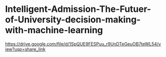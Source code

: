 # Intelligent-Admission-The-Futuer-of-University-decision-making-with-machine-learning
https://drive.google.com/file/d/1SpQUE9FESPuu_r9UnDTeGeuOB7teWL54/view?usp=share_link
